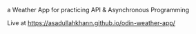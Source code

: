 a Weather App for practicing API & Asynchronous Programming

Live at https://asadullahkhann.github.io/odin-weather-app/
